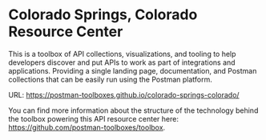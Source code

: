 # Colorado Springs, Colorado Resource Center
This is a toolbox of API collections, visualizations, and tooling to help developers discover and put APIs to work as part of integrations and applications. Providing a single landing page, documentation, and Postman collections that can be easily run using the Postman platform.

URL: https://postman-toolboxes.github.io/colorado-springs-colorado/

You can find more information about the structure of the technology behind the toolbox powering this API resource center here: https://github.com/postman-toolboxes/toolbox.
